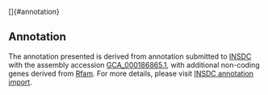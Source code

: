 []{#annotation}

Annotation
----------

The annotation presented is derived from annotation submitted to
[INSDC](http://www.insdc.org) with the assembly accession
[GCA\_000186865.1](http://www.ebi.ac.uk/ena/data/view/GCA_000186865.1),
with additional non-coding genes derived from
[Rfam](http://rfam.xfam.org/). For more details, please visit [INSDC
annotation
import](http://ensemblgenomes.org/info/data/insdc_annotation).
